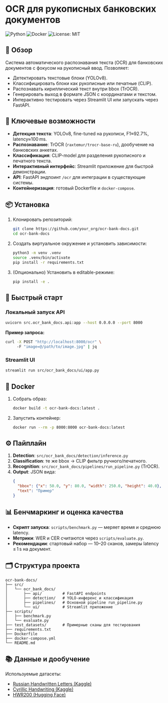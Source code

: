 # OCR для рукописных банковских документов

![Python](https://img.shields.io/badge/python-3.8%2B-blue) ![Docker](https://img.shields.io/badge/docker-supported-lightgrey) ![License: MIT](https://img.shields.io/badge/license-MIT-green)

## 🎯 Обзор

Система автоматического распознавания текста (OCR) для банковских документов с фокусом на рукописный ввод. Позволяет:

- Детектировать текстовые блоки (YOLOv8).
- Классифицировать блоки как рукописные или печатные (CLIP).
- Распознавать кириллический текст внутри bbox (TrOCR).
- Генерировать выход в формате JSON с координатами и текстом.
- Интерактивно тестировать через Streamlit UI или запускать через FastAPI.


## 🚀 Ключевые возможности

- **Детекция текста**: YOLOv8, fine-tuned на рукописи, F1≈92.7%, latency≈100 ms.
- **Распознавание**: TrOCR (`raxtemur/trocr-base-ru`), дообучение на банковских анкетах.
- **Классификация**: CLIP-model для разделения рукописного и печатного текста.
- **Интерактивный интерфейс**: Streamlit приложение для быстрой демонстрации.
- **API**: FastAPI эндпоинт `/ocr` для интеграции в существующие системы.
- **Контейнеризация**: готовый Dockerfile и `docker-compose`.


## 📦 Установка

1. Клонировать репозиторий:
   ```bash
   git clone https://github.com/your_org/ocr-bank-docs.git
   cd ocr-bank-docs
   ```
2. Создать виртуальное окружение и установить зависимости:
   ```bash
   python3 -m venv .venv
   source .venv/bin/activate
   pip install -r requirements.txt
   ```
3. (Опционально) Установить в editable-режиме:
   ```bash
   pip install -e .
   ```


## 🚀 Быстрый старт

### Локальный запуск API

```bash
uvicorn src.ocr_bank_docs.api:app --host 0.0.0.0 --port 8000
```

**Пример запроса:**
```bash
curl -X POST "http://localhost:8000/ocr" \   
     -F "image=@/path/to/image.jpg" | jq
```

### Streamlit UI

```bash
streamlit run src/ocr_bank_docs/ui/app.py
```


## 🐳 Docker

1. Собрать образ:
   ```bash
   docker build -t ocr-bank-docs:latest .
   ```
2. Запустить контейнер:
   ```bash
   docker run --rm -p 8000:8000 ocr-bank-docs:latest
   ```


## ⚙️ Пайплайн

1. **Detection**: `src/ocr_bank_docs/detection/inference.py`
2. **Classification**: те же bbox → CLIP фильтр ручного/печатного.
3. **Recognition**: `src/ocr_bank_docs/pipelines/run_pipeline.py` (TrOCR).
4. **Output**: JSON вида:
   ```json
   {
     "bbox": {"x": 50.0, "y": 80.0, "width": 250.0, "height": 40.0},
     "text": "Пример"
   }
   ```


## 📊 Бенчмаркинг и оценка качества

- **Скрипт запуска**: `scripts/benchmark.py` — меряет время и среднюю latency.
- **Метрики**: WER и CER считаются через `scripts/evaluate.py`.
- **Рекомендации**: стартовый набор — 10–20 сканов, замеры latency ≤ 1 s на документ.


## 🗂️ Структура проекта

```
ocr-bank-docs/
├── src/
│   └── ocr_bank_docs/
│       ├── api/         # FastAPI endpoints
│       ├── detection/   # YOLO-инференс и классификация
│       ├── pipelines/   # Основной pipeline run_pipeline.py
│       └── ui/          # Streamlit приложение
├── scripts/
│   ├── benchmark.py
│   └── evaluate.py
├── test_datasets/       # Примерные сканы для тестирования
├── requirements.txt
├── Dockerfile
├── docker-compose.yml
└── README.md
```


## 📚 Данные и дообучение

Используемые датасеты:

- [Russian Handwritten Letters (Kaggle)](https://www.kaggle.com/datasets/olgabelitskaya/handwritten-russian-letters)
- [Cyrillic Handwriting (Kaggle)](https://www.kaggle.com/datasets/constantinwerner/cyrillic-handwriting-dataset)
- [HWR200 (Hugging Face)](https://huggingface.co/datasets/AntiplagiatCompany/HWR200)
